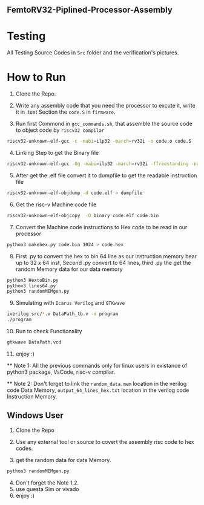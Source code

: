 ## FemtoRV32-Piplined-Processor-Assembly                                                                                
                     
# Testing
All Testing Source Codes in `Src` folder and the verification's pictures.

# How to Run
  1. Clone the Repo.
           
  2. Write any assembly code that you need the processor to excute it, write it in .text Section the `code.S` in `firmware`.
  3. Run first Commond in `gcc_commands.sh`, that assemble the source code to object code by `riscv32 compilar`
 ```bash
riscv32-unknown-elf-gcc -c -mabi=ilp32 -march=rv32i -o code.o code.S
  ```
4. Linking Step to get the Binary file
 ```bash
riscv32-unknown-elf-gcc -Og -mabi=ilp32 -march=rv32i -ffreestanding -nostdlib -o code.elf -Wl,--build-id=none,-Bstatic,-T,sections.lds,-Map,code.map,--strip-debug code.o -lgcc
  ```
5. After get the .elf file convert it to dumpfile to get the readable instruction file
 ```bash
riscv32-unknown-elf-objdump -d code.elf > dumpfile
 ```                    
  
6. Get the risc-v Machine code file
```bash
riscv32-unknown-elf-objcopy  -O binary code.elf code.bin
  ```                    
7. Convert the Machine code instructions to Hex code to be read in our processor
 ```bash
python3 makehex.py code.bin 1024 > code.hex
```
8. First .py to convert the hex to bin 64 line as our instruction memory bear up to 32 x 64 inst, Second .py convert to 64 lines, third .py the get the random Memory data for our data memory
 ```bash
python3 HextoBin.py
python3 lines64.py
python3 randomMEMgen.py
```                    
9. Simulating with `Icarus Verilog` and `GTKwave`                                                                                                 
 ```bash
iverilog src/*.v DataPath_tb.v -o program
./program
```
10. Run to check Functionality
 ```bash
gtkwave DataPath.vcd
```
11. enjoy :)
    
** Note 1: All the previous commands only for linux users in existance of python3 package, VsCode, risc-v compliar.

** Note 2: Don't forget to link the `random_data.mem` location in the verilog code Data Memory, `output_64_lines_hex.txt` location in the verilog code Instruction Memory.                    
## Windows User
  1. Clone the Repo
 
2. Use any external tool or source to covert the assembly risc code to hex codes.
3. get the random data for data Memory.
 ```bash                    
python3 randomMEMgen.py
```
4. Don't forget the Note 1,2.
5. use questa Sim or vivado
6. enjoy :)
